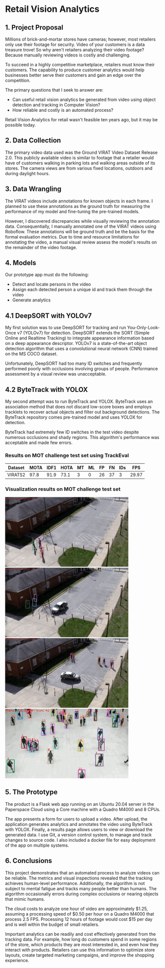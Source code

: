 # Retail Vision Analytics

## 1. Project Proposal

Millions of brick-and-mortar stores have cameras; however, most retailers only use their footage for security. Video of your customers is a data treasure trove! So why aren't retailers analyzing their video footage? Because manually reviewing videos is costly and challenging. 

To succeed in a highly competitive marketplace, retailers must know their customers. The capability to produce customer analytics would help businesses better serve their customers and gain an edge over the competition.

The primary questions that I seek to answer are:

* Can useful retail vision analytics be generated from video using object detection and tracking in Computer Vision?
* How reliable and costly is an automated process?

Retail Vision Analytics for retail wasn't feasible ten years ago, but it may be possible today. 

## 2. Data Collection

The primary video data used was the Ground VIRAT Video Dataset Release 2.0. This publicly available video is similar to footage that a retailer would have of customers walking in parking lots and walking areas outside of its stores. The camera views are from various fixed locations, outdoors and during daylight hours. 


## 3. Data Wrangling

The VIRAT videos include annotations for known objects in each frame. I planned to use these annotations as the ground truth for measuring the performance of my model and fine-tuning the pre-trained models. 

However, I discovered discrepancies while visually reviewing the annotation data. Consequentially, I manually annotated one of the VIRAT videos using Roboflow. These annotations will be ground truth and be the basis for the formal evaluation metrics. Due to time and resource limitations for annotating the video, a manual visual review assess the model's results on the remainder of the video footage.

## 4. Models

Our prototype app must do the following:

* Detect and locate persons in the video
* Assign each detected person a unique id and track them through the video
* Generate analytics 

## 4.1 DeepSORT with YOLOv7

My first solution was to use DeepSORT for tracking and run You-Only-Look-Once v7 (YOLOv7) for detection. DeepSORT extends the SORT (Simple Online and Realtime Tracking) to integrate appearance information based on a deep appearance descriptor. YOLOv7 is a state-of-the-art object detection algorithm that uses a convolutional neural network (CNN) trained on the MS COCO dataset. 

Unfortunately, DeepSORT had too many ID switches and frequently performed poorly with occlusions involving groups of people. Performance assessment by a visual review was unacceptable.

## 4.2 ByteTrack with YOLOX

My second attempt was to run ByteTrack and YOLOX. ByteTrack uses an association method that does not discard low-score boxes and employs tracklets to recover actual objects and filter out background detections. The ByteTrack repository comes pre-trained model and uses YOLOX for detection.

ByteTrack had extremely few ID switches in the test video despite numerous occlusions and shady regions. This algorithm's performance was acceptable and made few errors. 

### Results on MOT challenge test set using TrackEval
| Dataset    |  MOTA | IDF1 | HOTA | MT | ML | FP | FN | IDs | FPS |
|------------|-------|------|------|-------|-------|------|------|------|------|
|VIRATS2     | 97.8 | 91.9 | 73.1 |   3   |   0   |   26  |   37  |   3  | 29.97|

### Visualization results on MOT challenge test set
<img src="assets/VIRAT1.gif" width="400"/>   <img src="assets/VIRAT2.gif" width="400"/>
<img src="assets/VIRAT4.gif" width="400"/>   <img src="assets/shopping_mall.gif" width="400"/>

## 5. The Prototype

The product is a Flask web app running on an Ubuntu 20.04 server in the Paperspace Cloud using a Core machine with a Quadro M4000 and 8 CPUs. 

The app presents a form for users to upload a video. After upload, the application generates analytics and annotates the video using ByteTrack with YOLOX. Finally, a results page allows users to view or download the generated data. I use Git, a version control system, to manage and track changes to source code. I also included a docker file for easy deployment of the app on multiple systems.

## 6. Conclusions

This project demonstrates that an automated process to analyze videos can be reliable. The metrics and visual inspections revealed that the tracking achieves human-level performance. Additionally, the algorithm is not subject to mental fatigue and tracks many people better than humans. The algorithm occasionally errors during complex occlusions or nearing objects that mimic humans.

The cloud costs to analyze one hour of video are approximately $1.25, assuming a processing speed of $0.50 per hour on a Quadro M4000 that process 2.5 FPS. Processing 12 hours of footage would cost $15 per day and is well within the budget of small retailers.

Important analytics can be readily and cost effectively generated from the tracking data. For example, how long do customers spend in some regions of the store, which products they are most interested in, and even how they interact with products. Retailers can use this information to optimize store layouts, create targeted marketing campaigns, and improve the shopping experience.
